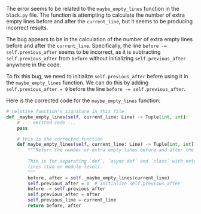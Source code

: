 The error seems to be related to the `maybe_empty_lines` function in the `black.py` file. The function is attempting to calculate the number of extra empty lines before and after the `current_line`, but it seems to be producing incorrect results.

The bug appears to be in the calculation of the number of extra empty lines before and after the `current_line`. Specifically, the line `before -= self.previous_after` seems to be incorrect, as it is subtracting `self.previous_after` from `before` without initializing `self.previous_after` anywhere in the code.

To fix this bug, we need to initialize `self.previous_after` before using it in the `maybe_empty_lines` function. We can do this by adding `self.previous_after = 0` before the line `before -= self.previous_after`.

Here is the corrected code for the `maybe_empty_lines` function:

```python
# relative function's signature in this file
def _maybe_empty_lines(self, current_line: Line) -> Tuple[int, int]:
    # ... omitted code ...
    pass

    # this is the corrected function
    def maybe_empty_lines(self, current_line: Line) -> Tuple[int, int]:
        """Return the number of extra empty lines before and after the `current_line`.
    
        This is for separating `def`, `async def` and `class` with extra empty
        lines (two on module-level).
        """
        before, after = self._maybe_empty_lines(current_line)
        self.previous_after = 0  # Initialize self.previous_after
        before -= self.previous_after
        self.previous_after = after
        self.previous_line = current_line
        return before, after
```